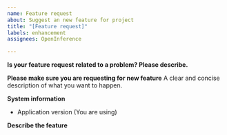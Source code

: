 ```yaml
---
name: Feature request
about: Suggest an new feature for project
title: "[Feature request]"
labels: enhancement
assignees: OpenInference

---
```


**Is your feature request related to a problem? Please describe.**


**Please make sure you are requesting for new feature**
A clear and concise description of what you want to happen.

**System information**
- Application version (You are using)

**Describe the feature**
